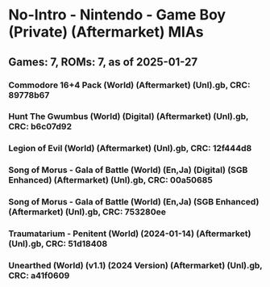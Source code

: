 # No-Intro - Nintendo - Game Boy (Private) (Aftermarket) MIAs
## Games: 7, ROMs: 7, as of 2025-01-27
### Commodore 16+4 Pack (World) (Aftermarket) (Unl).gb, CRC: 89778b67
### Hunt The Gwumbus (World) (Digital) (Aftermarket) (Unl).gb, CRC: b6c07d92
### Legion of Evil (World) (Aftermarket) (Unl).gb, CRC: 12f444d8
### Song of Morus - Gala of Battle (World) (En,Ja) (Digital) (SGB Enhanced) (Aftermarket) (Unl).gb, CRC: 00a50685
### Song of Morus - Gala of Battle (World) (En,Ja) (SGB Enhanced) (Aftermarket) (Unl).gb, CRC: 753280ee
### Traumatarium - Penitent (World) (2024-01-14) (Aftermarket) (Unl).gb, CRC: 51d18408
### Unearthed (World) (v1.1) (2024 Version) (Aftermarket) (Unl).gb, CRC: a41f0609

